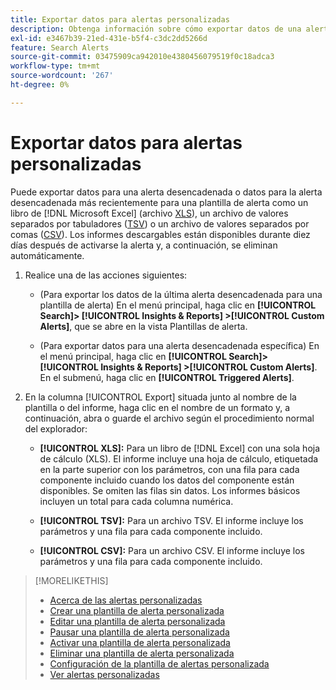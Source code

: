 ```yaml
---
title: Exportar datos para alertas personalizadas
description: Obtenga información sobre cómo exportar datos de una alerta activada a un archivo.
exl-id: e3467b39-21ed-431e-b5f4-c3dc2dd5266d
feature: Search Alerts
source-git-commit: 03475909ca942010e4380456079519f0c18adca3
workflow-type: tm+mt
source-wordcount: '267'
ht-degree: 0%

---
```


# Exportar datos para alertas personalizadas

Puede exportar datos para una alerta desencadenada o datos para la alerta desencadenada más recientemente para una plantilla de alerta como un libro de [!DNL Microsoft Excel] (archivo [XLS](/help/search-social-commerce/glossary.md#w-x)), un archivo de valores separados por tabuladores ([TSV](/help/search-social-commerce/glossary.md#s-t)) o un archivo de valores separados por comas ([CSV](/help/search-social-commerce/glossary.md#c-d)). Los informes descargables están disponibles durante diez días después de activarse la alerta y, a continuación, se eliminan automáticamente.

1. Realice una de las acciones siguientes:

   * (Para exportar los datos de la última alerta desencadenada para una plantilla de alerta) En el menú principal, haga clic en **[!UICONTROL Search]> [!UICONTROL Insights & Reports] >[!UICONTROL Custom Alerts]**, que se abre en la vista Plantillas de alerta.

   * (Para exportar datos para una alerta desencadenada específica) En el menú principal, haga clic en **[!UICONTROL Search]> [!UICONTROL Insights & Reports] >[!UICONTROL Custom Alerts]**. En el submenú, haga clic en **[!UICONTROL Triggered Alerts]**.

1. En la columna [!UICONTROL Export] situada junto al nombre de la plantilla o del informe, haga clic en el nombre de un formato y, a continuación, abra o guarde el archivo según el procedimiento normal del explorador:

   * **[!UICONTROL XLS]:** Para un libro de [!DNL Excel] con una sola hoja de cálculo (XLS). El informe incluye una hoja de cálculo, etiquetada en la parte superior con los parámetros, con una fila para cada componente incluido cuando los datos del componente están disponibles. Se omiten las filas sin datos. Los informes básicos incluyen un total para cada columna numérica.

   * **[!UICONTROL TSV]:** Para un archivo TSV. El informe incluye los parámetros y una fila para cada componente incluido.

   * **[!UICONTROL CSV]:** Para un archivo CSV. El informe incluye los parámetros y una fila para cada componente incluido.

>[!MORELIKETHIS]
>
>* [Acerca de las alertas personalizadas](alert-about.md)
>* [Crear una plantilla de alerta personalizada](alert-template-create.md)
>* [Editar una plantilla de alerta personalizada](alert-template-edit.md)
>* [Pausar una plantilla de alerta personalizada](alert-template-pause.md)
>* [Activar una plantilla de alerta personalizada](alert-template-activate.md)
>* [Eliminar una plantilla de alerta personalizada](alert-template-delete.md)
>* [Configuración de la plantilla de alertas personalizada](alert-template-settings.md)
>* [Ver alertas personalizadas](alert-view.md)
